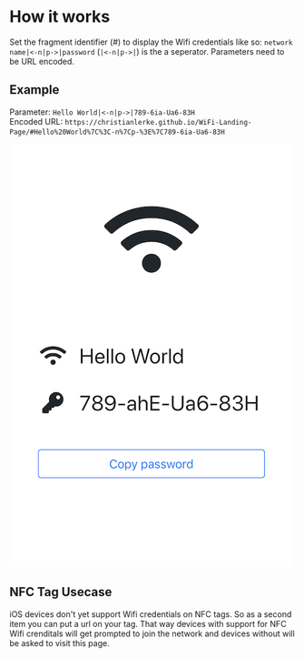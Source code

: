# How it works

Set the fragment identifier (#) to display the Wifi credentials like so:
`network name|<-n|p->|password` (`|<-n|p->|`) is the a seperator.
Parameters need to be URL encoded.

## Example
Parameter: `Hello World|<-n|p->|789-6ia-Ua6-83H`  
Encoded URL: `https://christianlerke.github.io/WiFi-Landing-Page/#Hello%20World%7C%3C-n%7Cp-%3E%7C789-6ia-Ua6-83H`

![Example](https://github.com/christianlerke/WiFi-Landing-Page/raw/master/Example.jpg)

## NFC Tag Usecase
iOS devices don't yet support Wifi credentials on NFC tags.
So as a second item you can put a url on your tag.
That way devices with support for NFC Wifi crenditals will get prompted to join the network and devices without will be asked to visit this page.
